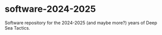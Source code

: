 # software-2024-2025
Software repository for the 2024-2025 (and maybe more?) years of Deep Sea Tactics.
